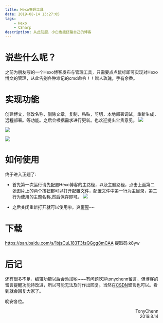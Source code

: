 ```yaml
---
title: Hexo管理工具
date: 2019-08-14 13:27:05
tags: 
    - Hexo
    - CSharp
description: 从此刻起，小白也能搭建自己的博客
---
```


# 说些什么呢？
之前为朋友写的一个Hexo博客发布与管理工具，只需要点点鼠标即可实现对Hexo博文的管理，从此告别各种难记的cmd命令！！赠人玫瑰，手有余香。

# 实现功能
创建博文，修改名称，删除文章，复制，粘贴，剪切，本地部署调试，重新生成，远程部署。等功能。之后会根据需求进行更新。也欢迎提出宝贵意见。
![](https://cdn.jsdelivr.net/gh/TonyChenn/BlogPicture/2019/0814/file.png)

![](https://cdn.jsdelivr.net/gh/TonyChenn/BlogPicture/2019/0814/config.png)

![](https://cdn.jsdelivr.net/gh/TonyChenn/BlogPicture/2019/0814/menu.png)

# 如何使用
终于进入正题了:
- 首先第一次运行请先配置Hexo博客的主路径，以及主题路径，点击上面第二张图片上的两个按钮都可以打开配置文件，配置文件中第一行为主目录，第二行为使用的主题名称,然后保存即可。
![](https://cdn.jsdelivr.net/gh/TonyChenn/BlogPicture/2019/0814/tip.png)

- 之后关闭重新打开就可以使用啦。爽歪歪~~

# 下载
https://pan.baidu.com/s/1bjsCuL183T3fzQGgg8mCAA 提取码:k8yw

# 后记
还有很多不足，编辑功能以后会添加哟~~~有问题欢迎[tonychenn](https://tonychenn.cn)留言，但博客的留言提醒功能待改进，所以可能无法及时作出回复。当然在[CSDN](https://blog.csdn.net/u013284706)留言也可以。看到就会回复大家了。


晚安各位。
<div style="text-align:right">TonyChenn</br>2019.8.14</div>